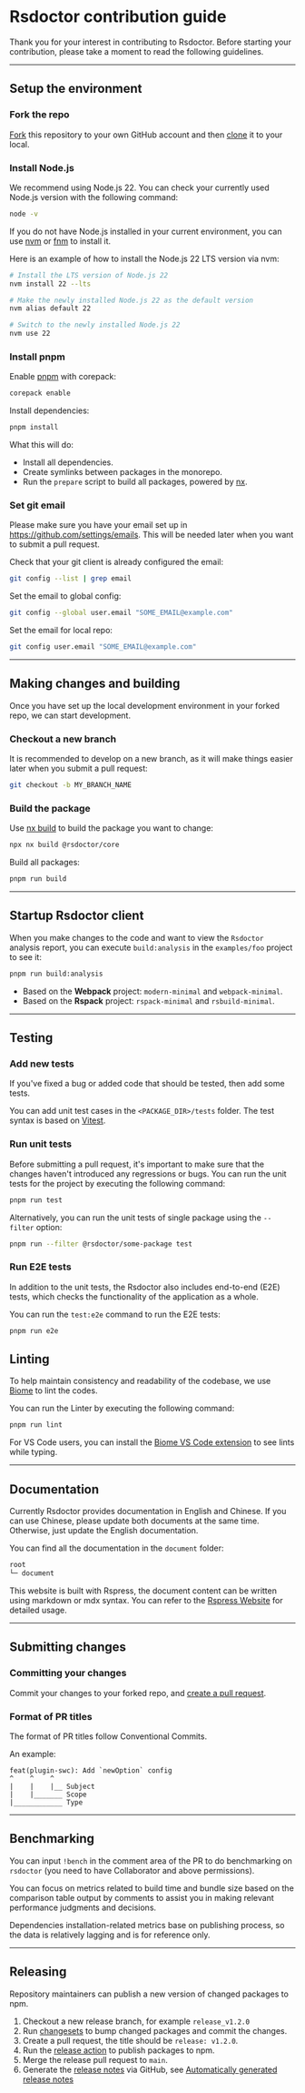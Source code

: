 # Rsdoctor contribution guide

Thank you for your interest in contributing to Rsdoctor. Before starting your contribution, please take a moment to read the following guidelines.

---

## Setup the environment

### Fork the repo

[Fork](https://help.github.com/articles/fork-a-repo/) this repository to your
own GitHub account and then [clone](https://help.github.com/articles/cloning-a-repository/) it to your local.

### Install Node.js

We recommend using Node.js 22. You can check your currently used Node.js version with the following command:

```bash
node -v
```

If you do not have Node.js installed in your current environment, you can use [nvm](https://github.com/nvm-sh/nvm) or [fnm](https://github.com/Schniz/fnm) to install it.

Here is an example of how to install the Node.js 22 LTS version via nvm:

```bash
# Install the LTS version of Node.js 22
nvm install 22 --lts

# Make the newly installed Node.js 22 as the default version
nvm alias default 22

# Switch to the newly installed Node.js 22
nvm use 22
```

### Install pnpm

Enable [pnpm](https://pnpm.io/) with corepack:

```sh
corepack enable
```

Install dependencies:

```sh
pnpm install
```

What this will do:

- Install all dependencies.
- Create symlinks between packages in the monorepo.
- Run the `prepare` script to build all packages, powered by [nx](https://nx.dev/).

### Set git email

Please make sure you have your email set up in https://github.com/settings/emails. This will be needed later when you want to submit a pull request.

Check that your git client is already configured the email:

```sh
git config --list | grep email
```

Set the email to global config:

```sh
git config --global user.email "SOME_EMAIL@example.com"
```

Set the email for local repo:

```sh
git config user.email "SOME_EMAIL@example.com"
```

---

## Making changes and building

Once you have set up the local development environment in your forked repo, we can start development.

### Checkout a new branch

It is recommended to develop on a new branch, as it will make things easier later when you submit a pull request:

```sh
git checkout -b MY_BRANCH_NAME
```

### Build the package

Use [nx build](https://nx.dev/nx-api/nx/documents/run) to build the package you want to change:

```sh
npx nx build @rsdoctor/core
```

Build all packages:

```sh
pnpm run build
```

---

## Startup Rsdoctor client

When you make changes to the code and want to view the `Rsdoctor` analysis report, you can execute `build:analysis` in the `examples/foo` project to see it:

```sh
pnpm run build:analysis
```

- Based on the **Webpack** project: `modern-minimal` and `webpack-minimal`.
- Based on the **Rspack** project: `rspack-minimal` and `rsbuild-minimal`.

---

## Testing

### Add new tests

If you've fixed a bug or added code that should be tested, then add some tests.

You can add unit test cases in the `<PACKAGE_DIR>/tests` folder. The test syntax is based on [Vitest](https://vitest.dev/).

### Run unit tests

Before submitting a pull request, it's important to make sure that the changes haven't introduced any regressions or bugs. You can run the unit tests for the project by executing the following command:

```sh
pnpm run test
```

Alternatively, you can run the unit tests of single package using the `--filter` option:

```sh
pnpm run --filter @rsdoctor/some-package test
```

### Run E2E tests

In addition to the unit tests, the Rsdoctor also includes end-to-end (E2E) tests, which checks the functionality of the application as a whole.

You can run the `test:e2e` command to run the E2E tests:

```sh
pnpm run e2e
```

## Linting

To help maintain consistency and readability of the codebase, we use [Biome](https://github.com/biomejs/biome) to lint the codes.

You can run the Linter by executing the following command:

```sh
pnpm run lint
```

For VS Code users, you can install the [Biome VS Code extension](https://marketplace.visualstudio.com/items?itemName=biomejs.biome) to see lints while typing.

---

## Documentation

Currently Rsdoctor provides documentation in English and Chinese. If you can use Chinese, please update both documents at the same time. Otherwise, just update the English documentation.

You can find all the documentation in the `document` folder:

```bash
root
└─ document
```

This website is built with Rspress, the document content can be written using markdown or mdx syntax. You can refer to the [Rspress Website](https://rspress.rs/) for detailed usage.

---

## Submitting changes

### Committing your changes

Commit your changes to your forked repo, and [create a pull request](https://help.github.com/articles/creating-a-pull-request/).

### Format of PR titles

The format of PR titles follow Conventional Commits.

An example:

```
feat(plugin-swc): Add `newOption` config
^    ^    ^
|    |    |__ Subject
|    |_______ Scope
|____________ Type
```

---

## Benchmarking

You can input `!bench` in the comment area of the PR to do benchmarking on `rsdoctor` (you need to have Collaborator and above permissions).

You can focus on metrics related to build time and bundle size based on the comparison table output by comments to assist you in making relevant performance judgments and decisions.

Dependencies installation-related metrics base on publishing process, so the data is relatively lagging and is for reference only.

---

## Releasing

Repository maintainers can publish a new version of changed packages to npm.

1. Checkout a new release branch, for example `release_v1.2.0`
2. Run [changesets](https://github.com/changesets/changesets) to bump changed packages and commit the changes.
3. Create a pull request, the title should be `release: v1.2.0`.
4. Run the [release action](https://github.com/web-infra-dev/rsdoctor/actions/workflows/release.yml) to publish packages to npm.
5. Merge the release pull request to `main`.
6. Generate the [release notes](https://github.com/web-infra-dev/rsdoctor/releases) via GitHub, see [Automatically generated release notes](https://docs.github.com/en/repositories/releasing-projects-on-github/automatically-generated-release-notes)
